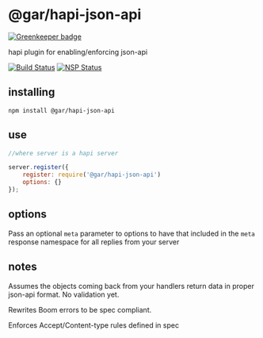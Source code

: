 # @gar/hapi-json-api

[![Greenkeeper badge](https://badges.greenkeeper.io/wraithgar/hapi-json-api.svg)](https://greenkeeper.io/)

hapi plugin for enabling/enforcing json-api

[![Build Status](https://travis-ci.org/wraithgar/hapi-json-api.svg?branch=master)](https://travis-ci.org/wraithgar/hapi-json-api)
[![NSP Status](https://nodesecurity.io/orgs/wraithgar/projects/2fc98c1d-70b1-4d2a-b6ee-dd9d2dd19282/badge)](https://nodesecurity.io/orgs/wraithgar/projects/2fc98c1d-70b1-4d2a-b6ee-dd9d2dd19282)

## installing

```shell
npm install @gar/hapi-json-api
```

## use

```javascript
//where server is a hapi server

server.register({
    register: require('@gar/hapi-json-api')
    options: {}
});
```

## options

Pass an optional `meta` parameter to options to have that included in
the `meta` response namespace for all replies from your server

## notes

Assumes the objects coming back from your handlers return data in proper
json-api format. No validation yet.

Rewrites Boom errors to be spec compliant.

Enforces Accept/Content-type rules defined in spec
